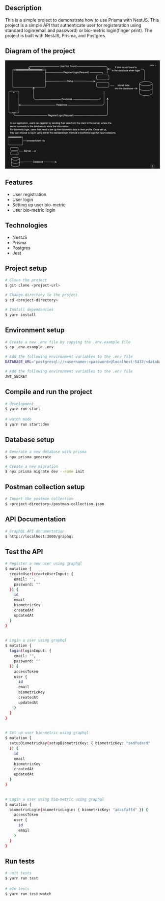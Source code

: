 ## Description

This is a simple project to demonstrate how to use Prisma with NestJS. This project is a simple API that authenticate user for registeration using standard login(email and password) or bio-metric login(finger print). The project is built with NestJS, Prisma, and Postgres.

## Diagram of the project
![Architecture](./architecture/image.png)

## Features
- User registration
- User login
- Setting up user bio-metric
- User bio-metric login

## Technologies
- NestJS
- Prisma
- Postgres
- Jest

## Project setup

```bash 
# Clone the project
$ git clone <project-url>
```

```bash
# Change directory to the project
$ cd <project-directory>
```

```bash
# Install dependencies
$ yarn install
```

## Environment setup

```bash
# Create a new .env file by copying the .env.example file
$ cp .env.example .env
```

```bash
# Add the following environment variables to the .env file
DATABASE_URL="postgresql://<username>:<password>@localhost:5432/<database-name
```

```bash
# Add the following environment variables to the .env file
JWT_SECRET
```

## Compile and run the project

```bash
# development
$ yarn run start

# watch mode
$ yarn run start:dev
```

## Database setup

```bash
# Generate a new database with prisma
$ npx prisma generate
```

```bash
# Create a new migration
$ npx prisma migrate dev --name init
```

## Postman collection setup

```bash
# Import the postman collection
$ <project-directory>/postman-collection.json
```

## API Documentation

```bash
# GraphQL API documentation
$ http://localhost:3000/graphql
```

## Test the API

```bash
# Register a new user using graphql
$ mutation {
  createUser(createUserInput: {
    email: "",
    password: ""
  }) {
    id
    email
    biometricKey
    createdAt
    updatedAt
  }
}
```

```bash

# Login a user using graphql
$ mutation {
  login(loginInput: {
    email: "",
    password: ""
  }) {
    accessToken
    user {
      id
      email
      biometricKey
      createdAt
      updatedAt
    }
  }
}
```

```bash

# Set up user bio-metric using graphql
$ mutation {
  setupBiometricKey(setupBiometricKey: { biometricKey: "sadfsdasd"
  }) {
    id
    email
    biometricKey
    createdAt
    updatedAt
  }
}
```

```bash

# Login a user using bio-metric using graphql
$ mutation {
  biometricLogin(biometricLogin: { biometricKey: "adasfaffd" }) {
    accessToken
    user {
      id
      email
    }
  }
}
```




## Run tests

```bash
# unit tests
$ yarn run test

# e2e tests
$ yarn run test:watch
